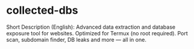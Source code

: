 # collected-dbs
Short Description (English): Advanced data extraction and database exposure tool for websites. Optimized for Termux (no root required). Port scan, subdomain finder, DB leaks and more — all in one.
